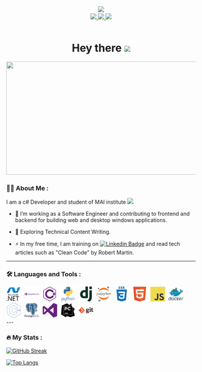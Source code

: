 <div id="header" align="center">
  <img src="https://media.giphy.com/media/L1R1tvI9svkIWwpVYr/giphy.gif" width="250"/>
</div>

<div id="badges"  align="center">
   <a href="https://t.me/Skydriver_h">
    <img src="https://img.shields.io/badge/Telegram-blue?logo=telegram&logoColor=white&style=flat-square"/>
  </a>
  <a href="https://vk.com/shults715">
    <img src="https://img.shields.io/badge/VK-blue?logo=vk&logoColor=white&style=flat-square/">
  </a>
  <a href="https://hh.ru/resume/2ce0671eff08d415b60039ed1f545143414a51">
    <img src="https://img.shields.io/badge/HeadHunter-red?logo=4chan&logoColor=Red&style=flat-square"/>
  </a>
</div>

<div id="badges"  align="center">
  <img src="https://komarev.com/ghpvc/?username=mityamuch&style=flat-square&color=blue" alt=""/>    
</div>

<h1  align="center">
  Hey there
  <img src="https://media.giphy.com/media/hvRJCLFzcasrR4ia7z/giphy.gif" width="30px"/>
</h1>

<div align="center">
  <img src="https://media.giphy.com/media/QHE5gWI0QjqF2/giphy.gif" width="600" height="300"/>
</div>

### :man_technologist: About Me :

I am a c# Developer and student of MAI institute <img src="https://media.giphy.com/media/WUlplcMpOCEmTGBtBW/giphy.gif" width="30"> 

- :telescope: I’m working as a Software Engineer and contributing to frontend and backend for building web and desktop windows applications.

- :seedling: Exploring Technical Content Writing.

- :zap: In my free time, I am training on [![Linkedin Badge](https://img.shields.io/badge/-LEETCODE-yellow?style=flat&logo=LeetCode&logoColor=black)](https://leetcode.com/mityamuch/) and read tech articles such as "Clean Code" by Robert Martin.



---

### :hammer_and_wrench: Languages and Tools :


<div>
  <img src="https://github.com/devicons/devicon/blob/master/icons/dot-net/dot-net-original-wordmark.svg" title="dotnet" alt="dotnet" width="40" height="40"/>&nbsp;
  <img src="https://github.com/devicons/devicon/blob/master/icons/visualstudio/visualstudio-plain-wordmark.svg" title="vs" alt="vs" width="40" height="40"/>&nbsp;
  <img src="https://github.com/devicons/devicon/blob/master/icons/csharp/csharp-line.svg" title="c#" alt="c#" width="40" height="40"/>&nbsp;
  <img src="https://github.com/devicons/devicon/blob/master/icons/python/python-original-wordmark.svg" title="Python" alt="Python" width="40" height="40"/>&nbsp;
  <img src="https://github.com/devicons/devicon/blob/master/icons/django/django-plain.svg" title="Django" alt="Django" width="40" height="40"/>&nbsp;
  <img src="https://github.com/devicons/devicon/blob/master/icons/jupyter/jupyter-original-wordmark.svg" title="Jupiter" alt="Jupiter " width="40" height="40"/>&nbsp;
  <img src="https://github.com/devicons/devicon/blob/master/icons/css3/css3-plain-wordmark.svg"  title="CSS3" alt="CSS" width="40" height="40"/>&nbsp;
  <img src="https://github.com/devicons/devicon/blob/master/icons/html5/html5-original.svg" title="HTML5" alt="HTML" width="40" height="40"/>&nbsp;
  <img src="https://github.com/devicons/devicon/blob/master/icons/javascript/javascript-original.svg" title="JavaScript" alt="JavaScript" width="40" height="40"/>&nbsp;
  <img src="https://github.com/devicons/devicon/blob/master/icons/docker/docker-original-wordmark.svg" title="Docker" alt="Docker" width="40" height="40"/>&nbsp;
  <img src="https://github.com/devicons/devicon/blob/master/icons/cplusplus/cplusplus-line.svg" title="C++"  alt="C++" width="40" height="40"/>&nbsp;
  <img src="https://github.com/devicons/devicon/blob/master/icons/postgresql/postgresql-original-wordmark.svg" title="Postgres"  alt="Postgres" width="40" height="40"/>&nbsp;
  <img src="https://github.com/devicons/devicon/blob/master/icons/visualstudio/visualstudio-plain.svg" title="vs" alt="vs" width="40" height="40"/>&nbsp;
  <img src="https://github.com/devicons/devicon/blob/master/icons/pycharm/pycharm-plain.svg" title="Pycharm" alt="Pycharm" width="40" height="40"/>&nbsp;
  <img src="https://github.com/devicons/devicon/blob/master/icons/git/git-original-wordmark.svg" title="Git" **alt="Git" width="40" height="40"/>
</div>
---

### :fire: My Stats :

[![GitHub Streak](http://github-readme-streak-stats.herokuapp.com?user=mityamuch&theme=highcontrast&hide_border=true&date_format=M%20j%5B%2C%20Y%5D&mode=weekly)](https://git.io/streak-stats)

[![Top Langs](https://github-readme-stats.vercel.app/api/top-langs/?username=mityamuch&layout=compact&theme=vision-friendly-dark)](https://github.com/anuraghazra/github-readme-stats)



<!--
**mityamuch/mityamuch** is a ✨ _special_ ✨ repository because its `README.md` (this file) appears on your GitHub profile.

Here are some ideas to get you started:

- 🔭 I’m currently working on ...
- 🌱 I’m currently learning ...
- 👯 I’m looking to collaborate on ...
- 🤔 I’m looking for help with ...
- 💬 Ask me about ...
- 📫 How to reach me: ...
- 😄 Pronouns: ...
- ⚡ Fun fact: ...
-->
